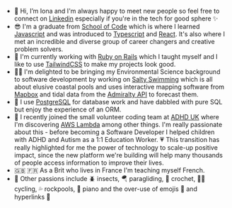 - 👋 Hi, I’m Iona and I'm always happy to meet new people so feel free to connect on [Linkedin](https://www.linkedin.com/in/ionameadows/) especially if you're in the tech for good sphere ✨
- 😎 I'm a graduate from [School of Code](https://www.schoolofcode.co.uk/) which is where I learned [Javascript](https://developer.mozilla.org/en-US/docs/Web/JavaScript) and was introduced to [Typescript](https://www.typescriptlang.org/) and [React](https://react.dev/). It's also where I met an incredible and diverse group of career changers and creative problem solvers. 
- 🦩 I'm currently working with [Ruby on Rails](https://rubyonrails.org/) which I taught myself and I like to use [TailwindCSS](https://tailwindcss.com/) to make my projects look good. 
- 🧜‍♀️ I'm delighted to be bringing my Environmental Science background to software development by working on [Salty Swimming](https://saltyswimming.com/) which is all about elusive coastal pools and uses interactive mapping software from [Mapbox](https://www.mapbox.com/) and tidal data from the [Admiralty API](https://www.admiralty.co.uk/access-data/apis) to forecast them.
- 🐘 I use [PostgreSQL](https://www.postgresql.org/) for database work and have dabbled with pure SQL but enjoy the experience of an ORM.
- 🦋 I recently joined the small volunteer coding team at [ADHD UK](https://adhduk.co.uk/) where I'm discovering [AWS Lambda](https://aws.amazon.com/lambda/) among other things. I'm really passionate about this - before becoming a Software Developer I helped children with ADHD and Autism as a 1:1 Education Worker. 💗 This transition has really highlighted for me the power of technology to scale-up positive impact, since the new platform we're building will help many thousands of people access information to improve their lives. 
- 🇬🇧 🇫🇷 As a Brit who lives in France I'm teaching myself French.
- 🌊 Other passions include 🪲 insects, 🪂 paragliding, 🧶 crochet, 🚵‍♀️ cycling, 💦 rockpools, 🎹 piano and the over-use of emojis 🦆 and hyperlinks 🦄


<!---
ionajosephine/ionajosephine is a ✨ special ✨ repository because its `README.md` (this file) appears on your GitHub profile.
You can click the Preview link to take a look at your changes.
--->
